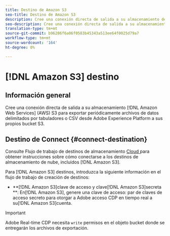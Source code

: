 ```yaml
---
title: Destino de Amazon S3
seo-title: Destino de Amazon S3
description: Cree una conexión directa de salida a su almacenamiento de Amazon Web Services (AWS) S3 para exportar periódicamente archivos de datos delimitados por tabuladores o CSV desde Adobe Experience Platform a sus propios cubos S3.
seo-description: Cree una conexión directa de salida a su almacenamiento de Amazon Web Services (AWS) S3 para exportar periódicamente archivos de datos delimitados por tabuladores o CSV desde Adobe Experience Platform a sus propios cubos S3.
translation-type: tm+mt
source-git-commit: b96286f6a06f0583b45343a513ee64f0025d79a7
workflow-type: tm+mt
source-wordcount: '164'
ht-degree: 0%

---
```



# [!DNL Amazon S3] destino

## Información general

Cree una conexión directa de salida a su almacenamiento [!DNL Amazon Web Services] (AWS) S3 para exportar periódicamente archivos de datos delimitados por tabuladores o CSV desde Adobe Experience Platform a sus propios bucket S3.

## Destino de Connect {#connect-destination}

Consulte Flujo de trabajo de destinos de almacenamiento [Cloud ](/help/rtcdp/destinations/cloud-storage-destinations-workflow.md)para obtener instrucciones sobre cómo conectarse a los destinos de almacenamiento de nube, incluidos [!DNL Amazon S3].

Para [!DNL Amazon S3] destinos, introduzca la siguiente información en el flujo de trabajo de creación de destinos:

* **[!DNL Amazon S3]clave de acceso y clave[!DNL Amazon S3]secreta **: En[!DNL Amazon S3], genere una clave de acceso: par de claves de acceso secreto para otorgar a Adobe acceso CDP en tiempo real a su[!DNL Amazon S3]cuenta.



>[!IMPORTANT]
>
>Adobe Real-time CDP necesita `write` permisos en el objeto bucket donde se entregarán los archivos de exportación.
